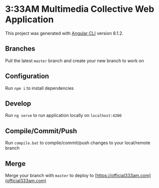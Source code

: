 # 3:33AM Multimedia Collective Web Application

This project was generated with [Angular CLI](https://github.com/angular/angular-cli) version 8.1.2.

## Branches

Pull the latest `master` branch and create your new branch to work on

## Configuration

Run `npm i` to install dependencies

## Develop 

Run `ng serve` to run application locally on `localhost:4200`

## Compile/Commit/Push

Run `compile.bat` to compile/commit/push changes to your local/remote branch

## Merge

Merge your branch with `master` to deploy to [https://official333am.com](official333am.com)
